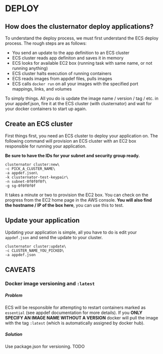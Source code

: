 # DEPLOY

## How does the clusternator deploy applications?

To understand the deploy process, we must first understand the ECS deploy process.
The rough steps are as follows:


- You send an update to the app definition to an ECS cluster
- ECS cluster reads app definiton and saves it in memory
- ECS looks for available EC2 box (running task with same name, or not running anything)
- ECS cluster halts execution of running containers
- ECS reads images from appdef files, pulls images
- ECS calls `docker run` on all your images with the specified port mappings, links, and volumes


To simply things. All you do is update the image name / version / tag / etc. in your
appdef.json, fire it at the ECS cluster (with clusternator) and wait for your
docker containers to start up again.


## Create an ECS cluster

First things first, you need an ECS cluster to deploy your application on.
The following command will provision an ECS cluster with an EC2 box responsible
for running your application.


**Be sure to have the IDs for your subnet and security group ready.**


```
clusternator cluster:new\
-c PICK_A_CLUSTER_NAME\
-a appdef.json\
-k clusternator-test-keypair\
-n subnet-0f0f0f0f\
-g sg-0f0f0f0f
```

It takes a minute or two to provision the EC2 box. You can check on the
progress from the EC2 home page in the AWS console. **You will also find
the hostname / IP of the box here**, you can use this to test.


## Update your application

Updating your application is simple, all you have to do is edit your
`appdef.json` and send the update to your cluster.

```
clusternator cluster:update\
-c CLUSTER_NAME_YOU_PICKED\
-a appdef.json
```


## CAVEATS

### Docker image versioning and `:latest`

##### Problem

ECS will be responsible for attempting to restart containers marked as
`essential` (see appdef documentation for more details). If you 
**ONLY SPECIFY AN IMAGE NAME WITHOUT A VERSION** docker will pull
the image with the tag `:latest` (which is automatically assigned by docker
hub).

##### Solution

Use package.json for versioning. TODO
